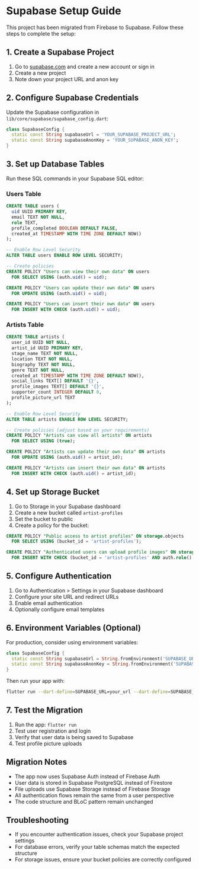 # Supabase Setup Guide

This project has been migrated from Firebase to Supabase. Follow these steps to complete the setup:

## 1. Create a Supabase Project

1. Go to [supabase.com](https://supabase.com) and create a new account or sign in
2. Create a new project
3. Note down your project URL and anon key

## 2. Configure Supabase Credentials

Update the Supabase configuration in `lib/core/supabase/supabase_config.dart`:

```dart
class SupabaseConfig {
  static const String supabaseUrl = 'YOUR_SUPABASE_PROJECT_URL';
  static const String supabaseAnonKey = 'YOUR_SUPABASE_ANON_KEY';
}
```

## 3. Set up Database Tables

Run these SQL commands in your Supabase SQL editor:

### Users Table
```sql
CREATE TABLE users (
  uid UUID PRIMARY KEY,
  email TEXT NOT NULL,
  role TEXT,
  profile_completed BOOLEAN DEFAULT FALSE,
  created_at TIMESTAMP WITH TIME ZONE DEFAULT NOW()
);

-- Enable Row Level Security
ALTER TABLE users ENABLE ROW LEVEL SECURITY;

-- Create policies
CREATE POLICY "Users can view their own data" ON users
  FOR SELECT USING (auth.uid() = uid);

CREATE POLICY "Users can update their own data" ON users
  FOR UPDATE USING (auth.uid() = uid);

CREATE POLICY "Users can insert their own data" ON users
  FOR INSERT WITH CHECK (auth.uid() = uid);
```

### Artists Table
```sql
CREATE TABLE artists (
  user_id UUID NOT NULL,
  artist_id UUID PRIMARY KEY,
  stage_name TEXT NOT NULL,
  location TEXT NOT NULL,
  biography TEXT NOT NULL,
  genre TEXT NOT NULL,
  created_at TIMESTAMP WITH TIME ZONE DEFAULT NOW(),
  social_links TEXT[] DEFAULT '{}',
  profile_images TEXT[] DEFAULT '{}',
  supporter_count INTEGER DEFAULT 0,
  profile_picture_url TEXT
);

-- Enable Row Level Security
ALTER TABLE artists ENABLE ROW LEVEL SECURITY;

-- Create policies (adjust based on your requirements)
CREATE POLICY "Artists can view all artists" ON artists
  FOR SELECT USING (true);

CREATE POLICY "Artists can update their own data" ON artists
  FOR UPDATE USING (auth.uid() = artist_id);

CREATE POLICY "Artists can insert their own data" ON artists
  FOR INSERT WITH CHECK (auth.uid() = artist_id);
```

## 4. Set up Storage Bucket

1. Go to Storage in your Supabase dashboard
2. Create a new bucket called `artist-profiles`
3. Set the bucket to public
4. Create a policy for the bucket:

```sql
CREATE POLICY "Public access to artist profiles" ON storage.objects
  FOR SELECT USING (bucket_id = 'artist-profiles');

CREATE POLICY "Authenticated users can upload profile images" ON storage.objects
  FOR INSERT WITH CHECK (bucket_id = 'artist-profiles' AND auth.role() = 'authenticated');
```

## 5. Configure Authentication

1. Go to Authentication > Settings in your Supabase dashboard
2. Configure your site URL and redirect URLs
3. Enable email authentication
4. Optionally configure email templates

## 6. Environment Variables (Optional)

For production, consider using environment variables:

```dart
class SupabaseConfig {
  static const String supabaseUrl = String.fromEnvironment('SUPABASE_URL');
  static const String supabaseAnonKey = String.fromEnvironment('SUPABASE_ANON_KEY');
}
```

Then run your app with:
```bash
flutter run --dart-define=SUPABASE_URL=your_url --dart-define=SUPABASE_ANON_KEY=your_key
```

## 7. Test the Migration

1. Run the app: `flutter run`
2. Test user registration and login
3. Verify that user data is being saved to Supabase
4. Test profile picture uploads

## Migration Notes

- The app now uses Supabase Auth instead of Firebase Auth
- User data is stored in Supabase PostgreSQL instead of Firestore
- File uploads use Supabase Storage instead of Firebase Storage
- All authentication flows remain the same from a user perspective
- The code structure and BLoC pattern remain unchanged

## Troubleshooting

- If you encounter authentication issues, check your Supabase project settings
- For database errors, verify your table schemas match the expected structure
- For storage issues, ensure your bucket policies are correctly configured 